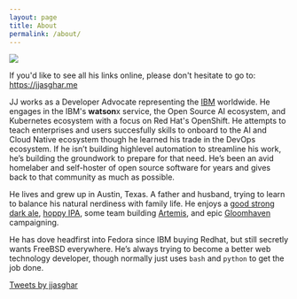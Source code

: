 ```yaml
---
layout: page
title: About
permalink: /about/
---
```


![](https://avatars2.githubusercontent.com/u/810824?s=200&v=4)

If you'd like to see all his links online, please don't hesitate to go to: <https://jjasghar.me>

JJ works as a Developer Advocate representing the [IBM][ibm] worldwide.
He engages in the IBM's **watson**x service, the Open Source AI ecosystem,
and Kubernetes ecosystem with a focus on Red Hat's OpenShift. He attempts to teach
enterprises and users succesfully skills to onboard to the AI and
Cloud Native ecosystem though he learned his trade in the DevOps ecosystem.
If he isn’t building highlevel automation to streamline
his work, he’s building the groundwork to prepare for that need. He’s been an avid
homelaber and self-hoster of open source software for years and gives
back to that community as much as possible.

He lives and grew up in Austin, Texas. A father and husband, trying to learn
to balance his natural nerdiness with family life. He enjoys
a [good strong dark ale][ale], [hoppy IPA][ipa], some team building
[Artemis][artemis], and epic [Gloomhaven][gloomhaven] campaigning.

He has dove headfirst into Fedora since IBM buying Redhat, but still secretly
wants FreeBSD everywhere. He’s always trying to become a better web technology
developer, though normally just uses `bash` and `python` to get the job done.

<a class="twitter-timeline" data-lang="en" data-width="500" data-height="500" href="https://twitter.com/jjasghar">Tweets by jjasghar</a> <script async src="//platform.twitter.com/widgets.js" charset="utf-8"></script>

[ibm]: https://cloud.ibm.com/
[artemis]: https://artemisspaceshipbridge.com/
[gloomhaven]: https://boardgamegeek.com/boardgame/174430/gloomhaven
[ale]: https://www.beeradvocate.com/beer/profile/48/155/
[ipa]: https://www.beeradvocate.com/beer/profile/2642/314808/
